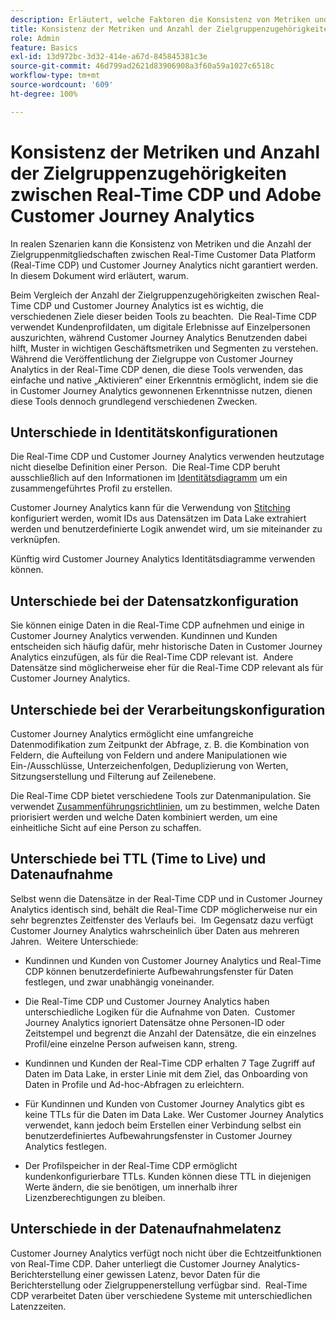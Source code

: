 ```yaml
---
description: Erläutert, welche Faktoren die Konsistenz von Metriken und die Anzahl der Zielgruppenzugehörigkeiten zwischen Real-time Customer Data Platform (Real-Time CDP) und Customer Journey Analytics beeinflussen.
title: Konsistenz der Metriken und Anzahl der Zielgruppenzugehörigkeiten zwischen Real-Time CDP und Customer Journey Analytics
role: Admin
feature: Basics
exl-id: 13d972bc-3d32-414e-a67d-845845381c3e
source-git-commit: 46d799ad2621d83906908a3f60a59a1027c6518c
workflow-type: tm+mt
source-wordcount: '609'
ht-degree: 100%

---
```



# Konsistenz der Metriken und Anzahl der Zielgruppenzugehörigkeiten zwischen Real-Time CDP und Adobe Customer Journey Analytics

In realen Szenarien kann die Konsistenz von Metriken und die Anzahl der Zielgruppenmitgliedschaften zwischen Real-Time Customer Data Platform (Real-Time CDP) und Customer Journey Analytics nicht garantiert werden.  In diesem Dokument wird erläutert, warum.

Beim Vergleich der Anzahl der Zielgruppenzugehörigkeiten zwischen Real-Time CDP und Customer Journey Analytics ist es wichtig, die verschiedenen Ziele dieser beiden Tools zu beachten.  Die Real-Time CDP verwendet Kundenprofildaten, um digitale Erlebnisse auf Einzelpersonen auszurichten, während Customer Journey Analytics Benutzenden dabei hilft, Muster in wichtigen Geschäftsmetriken und Segmenten zu verstehen.  Während die Veröffentlichung der Zielgruppe von Customer Journey Analytics in der Real-Time CDP denen, die diese Tools verwenden, das einfache und native „Aktivieren“ einer Erkenntnis ermöglicht, indem sie die in Customer Journey Analytics gewonnenen Erkenntnisse nutzen, dienen diese Tools dennoch grundlegend verschiedenen Zwecken.

## Unterschiede in Identitätskonfigurationen

Die Real-Time CDP und Customer Journey Analytics verwenden heutzutage nicht dieselbe Definition einer Person.  Die Real-Time CDP beruht ausschließlich auf den Informationen im [Identitätsdiagramm](https://experienceleague.adobe.com/de/docs/platform-learn/tutorials/identities/understanding-identity-and-identity-graphs) um ein zusammengeführtes Profil zu erstellen.

Customer Journey Analytics kann für die Verwendung von [Stitching](../stitching/overview.md) konfiguriert werden, womit IDs aus Datensätzen im Data Lake extrahiert werden und benutzerdefinierte Logik anwendet wird, um sie miteinander zu verknüpfen.

Künftig wird Customer Journey Analytics Identitätsdiagramme verwenden können.

## Unterschiede bei der Datensatzkonfiguration

Sie können einige Daten in die Real-Time CDP aufnehmen und einige in Customer Journey Analytics verwenden. Kundinnen und Kunden entscheiden sich häufig dafür, mehr historische Daten in Customer Journey Analytics einzufügen, als für die Real-Time CDP relevant ist.  Andere Datensätze sind möglicherweise eher für die Real-Time CDP relevant als für Customer Journey Analytics.

## Unterschiede bei der Verarbeitungskonfiguration

Customer Journey Analytics ermöglicht eine umfangreiche Datenmodifikation zum Zeitpunkt der Abfrage, z. B. die Kombination von Feldern, die Aufteilung von Feldern und andere Manipulationen wie Ein-/Ausschlüsse, Unterzeichenfolgen, Deduplizierung von Werten, Sitzungserstellung und Filterung auf Zeilenebene.

Die Real-Time CDP bietet verschiedene Tools zur Datenmanipulation. Sie verwendet [Zusammenführungsrichtlinien](https://experienceleague.adobe.com/de/docs/experience-platform/profile/merge-policies/overview), um zu bestimmen, welche Daten priorisiert werden und welche Daten kombiniert werden, um eine einheitliche Sicht auf eine Person zu schaffen.

## Unterschiede bei TTL (Time to Live) und Datenaufnahme

Selbst wenn die Datensätze in der Real-Time CDP und in Customer Journey Analytics identisch sind, behält die Real-Time CDP möglicherweise nur ein sehr begrenztes Zeitfenster des Verlaufs bei.  Im Gegensatz dazu verfügt Customer Journey Analytics wahrscheinlich über Daten aus mehreren Jahren.  Weitere Unterschiede:

* Kundinnen und Kunden von Customer Journey Analytics und Real-Time CDP können benutzerdefinierte Aufbewahrungsfenster für Daten festlegen, und zwar unabhängig voneinander.

* Die Real-Time CDP und Customer Journey Analytics haben unterschiedliche Logiken für die Aufnahme von Daten.  Customer Journey Analytics ignoriert Datensätze ohne Personen-ID oder Zeitstempel und begrenzt die Anzahl der Datensätze, die ein einzelnes Profil/eine einzelne Person aufweisen kann, streng.

* Kundinnen und Kunden der Real-Time CDP erhalten 7 Tage Zugriff auf Daten im Data Lake, in erster Linie mit dem Ziel, das Onboarding von Daten in Profile und Ad-hoc-Abfragen zu erleichtern.

* Für Kundinnen und Kunden von Customer Journey Analytics gibt es keine TTLs für die Daten im Data Lake. Wer Customer Journey Analytics verwendet, kann jedoch beim Erstellen einer Verbindung selbst ein benutzerdefiniertes Aufbewahrungsfenster in Customer Journey Analytics festlegen.

* Der Profilspeicher in der Real-Time CDP ermöglicht kundenkonfigurierbare TTLs. Kunden können diese TTL in diejenigen Werte ändern, die sie benötigen, um innerhalb ihrer Lizenzberechtigungen zu bleiben.

## Unterschiede in der Datenaufnahmelatenz

Customer Journey Analytics verfügt noch nicht über die Echtzeitfunktionen von Real-Time CDP. Daher unterliegt die Customer Journey Analytics-Berichterstellung einer gewissen Latenz, bevor Daten für die Berichterstellung oder Zielgruppenerstellung verfügbar sind.  Real-Time CDP verarbeitet Daten über verschiedene Systeme mit unterschiedlichen Latenzzeiten.
